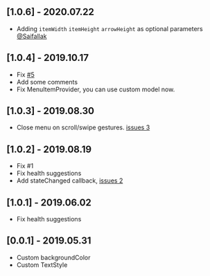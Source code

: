 ## [1.0.6] - 2020.07.22
* Adding `itemWidth` `itemHeight` `arrowHeight` as optional parameters [@Saifallak](https://github.com/Saifallak)

## [1.0.4] - 2019.10.17
* Fix [#5](https://github.com/chinabrant/popup_menu/issues/5)
* Add some comments
* Fix MenuItemProvider, you can use custom model now.

## [1.0.3] - 2019.08.30
* Close menu on scroll/swipe gestures. [issues 3](https://github.com/chinabrant/popup_menu/issues/3)

## [1.0.2] - 2019.08.19
* Fix #1
* Fix health suggestions
* Add stateChanged callback, [issues 2](https://github.com/chinabrant/popup_menu/issues/2)

## [1.0.1] - 2019.06.02
* Fix health suggestions

## [0.0.1] - 2019.05.31

* Custom backgroundColor
* Custom TextStyle
